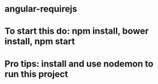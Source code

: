 # angular-requirejs
# To start this do: npm install, bower install, npm start
# Pro tips: install and use nodemon to run this project 

